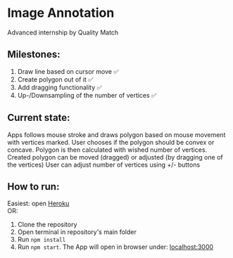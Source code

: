 # Image Annotation

Advanced internship by Quality Match

## Milestones:
1. Draw line based on cursor move :white_check_mark:
2. Create polygon out of it :white_check_mark:
3. Add dragging functionality :white_check_mark:
4. Up-/Downsampling of the number of vertices :white_check_mark:

## Current state:
Apps follows mouse stroke and draws polygon based on mouse movement with vertices marked.
User chooses if the polygon should be convex or concave.
Polygon is then calculated with wished number of vertices.
Created polygon can be moved (dragged) or adjusted (by dragging one of the vertices)
User can adjust number of vertices using +/- buttons

## How to run:
Easiest: open [Heroku](https://image-annotation-szydlik.herokuapp.com/)  
OR:  
1. Clone the repository
2. Open terminal in repository's main folder
3. Run ```npm install```
4. Run ```npm start```. The App will open in browser under: [localhost:3000](http://localhost:3000)